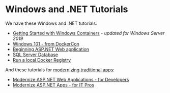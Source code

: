 # Windows and .NET Tutorials

We have these Windows and .NET tutorials:

- [Getting Started with Windows Containers](windows-containers/) - _updated for Windows Server 2019_
- [Windows 101 - from DockerCon](../dockercon-us-2017/windows-101)
- [Beginning ASP.NET Web application](aspnet-web/README.md)
- [SQL Server Database](sql-server/README.md)
- [Run a local Docker Registry](registry/README.md)

And these tutorials for [modernizing traditional apps](modernize-traditional-apps/README.md):

- [Modernize ASP.NET Web Applications - for Developers](modernize-traditional-apps/modernize-aspnet/README.md)
- [Modernize ASP.NET Apps - for IT Pros](modernize-traditional-apps/modernize-aspnet-ops/README.md)
